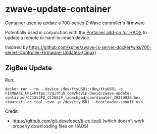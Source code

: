 # zwave-update-container
Container used to update a 700-series Z-Wave controller's firmware

Potentially used in conjunction with the [Portainer add-on for HAOS](https://github.com/alexbelgium/hassio-addons/tree/master/portainer) to update a remote or hard-to-reach device.

Inspired by https://github.com/kpine/zwave-js-server-docker/wiki/700-series-Controller-Firmware-Updates-(Linux)

## ZigBee Update

Run:

```
docker run --rm --device /dev/ttyUSB1:/dev/ttyUSB1 -e FIRMWARE_URL=https://github.com/kevin-david/zwave-update-container/CC1352P2_CC2652P_launchpad_coordinator_20220928.hex ckware/ti-cc-tool -ewv -p /dev/ttyUSB1 --bootloader-sonoff-usb
```

Credit: 
- https://github.com/git-developer/ti-cc-tool/ (which doesn't work properly downloading files on HAOS) 
